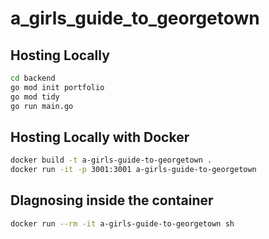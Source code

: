 # a_girls_guide_to_georgetown

## Hosting Locally

```bash
cd backend
go mod init portfolio
go mod tidy
go run main.go
```

## Hosting Locally with Docker

```bash
docker build -t a-girls-guide-to-georgetown .
docker run -it -p 3001:3001 a-girls-guide-to-georgetown
```

## DIagnosing inside the container

```bash
docker run --rm -it a-girls-guide-to-georgetown sh
```
